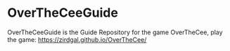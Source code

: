 # OverTheCeeGuide
  OverTheCeeGuide is the Guide Repository for the game OverTheCee, 
play the game: https://zirdgal.github.io/OverTheCee/ 
